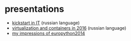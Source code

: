 # presentations

* [kickstart in IT](https://friz-zy.github.io/presentations/kickstart/slides.html) (russian language)
* [virtualization and containers in 2016](https://friz-zy.github.io/presentations/2016containers/slides.html) (russian language)
* [my impressions of europython2014](https://friz-zy.github.io/presentations/2014europython/slides.html#1)
